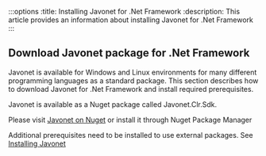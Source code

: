 :::options
:title: Installing Javonet for .Net Framework
:description: This article provides an information about installing Javonet for .Net Framework
:::

## Download Javonet package for .Net Framework

Javonet is available for Windows and Linux environments for many different programming languages as a standard package. This section describes how to download Javonet for .Net Framework and install required prerequisites. 

Javonet is available as a Nuget package called Javonet.Clr.Sdk.

Please visit [Javonet on Nuget](https://www.nuget.org/packages/Javonet.Clr.Sdk) or install it through Nuget Package Manager


Additional prerequisites need to be installed to use external packages. See [Installing Javonet](https://www.javonet.com/guides/v2/getting-started/installing-javonet)
